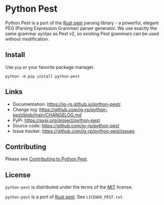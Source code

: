 # Python Pest

Python Pest is a port of the [Rust pest](https://pest.rs/) parsing library - a powerful, elegant PEG (Parsing Expression Grammar) parser generator. We use exactly the same grammar syntax as Pest v2, so existing Pest grammars can be used without modification.

## Install

Use `pip` or your favorite package manager.

```
python -m pip install python-pest
```

## Links

- Documentation: https://jg-rp.github.io/python-pest/.
- Change log: https://github.com/jg-rp/python-pest/blob/main/CHANGELOG.md
- PyPi: https://pypi.org/project/python-pest
- Source code: https://github.com/jg-rp/python-pest
- Issue tracker: https://github.com/jg-rp/python-pest/issues

## Contributing

Please see [Contributing to Python Pest](https://github.com/jg-rp/python-pest/blob/main/CONTRIBUTING.md).

## License

`python-pest` is distributed under the terms of the [MIT](https://spdx.org/licenses/MIT.html) license.

`python-pest` is a port of [Rust pest](https://pest.rs/). See `LICENSE_PEST.txt`.
